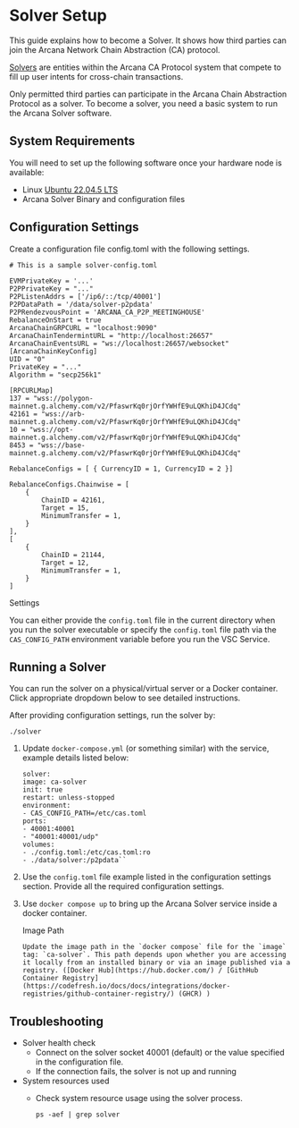 # Solver Setup

This guide explains how to become a Solver. It shows how third parties can join the Arcana Network Chain Abstraction (CA) protocol.

[Solvers](../../concepts/ca/solver/) are entities within the Arcana CA Protocol system that compete to fill up user intents for cross-chain transactions.

Only permitted third parties can participate in the Arcana Chain Abstraction Protocol as a solver. To become a solver, you need a basic system to run the Arcana Solver software.

## System Requirements

You will need to set up the following software once your hardware node is available:

- Linux [Ubuntu 22.04.5 LTS](https://releases.ubuntu.com/jammy/)
- Arcana Solver Binary and configuration files

## Configuration Settings

Create a configuration file config.toml with the following settings.

```
# This is a sample solver-config.toml

EVMPrivateKey = '...'
P2PPrivateKey = "..."
P2PListenAddrs = ['/ip6/::/tcp/40001']
P2PDataPath = '/data/solver-p2pdata'
P2PRendezvousPoint = 'ARCANA_CA_P2P_MEETINGHOUSE'
RebalanceOnStart = true
ArcanaChainGRPCURL = "localhost:9090"
ArcanaChainTendermintURL = "http://localhost:26657"
ArcanaChainEventsURL = "ws://localhost:26657/websocket"
[ArcanaChainKeyConfig]
UID = "0"
PrivateKey = "..."
Algorithm = "secp256k1"

[RPCURLMap]
137 = "wss://polygon-mainnet.g.alchemy.com/v2/PfaswrKq0rjOrfYWHfE9uLQKhiD4JCdq"
42161 = "wss://arb-mainnet.g.alchemy.com/v2/PfaswrKq0rjOrfYWHfE9uLQKhiD4JCdq"
10 = "wss://opt-mainnet.g.alchemy.com/v2/PfaswrKq0rjOrfYWHfE9uLQKhiD4JCdq"
8453 = "wss://base-mainnet.g.alchemy.com/v2/PfaswrKq0rjOrfYWHfE9uLQKhiD4JCdq"

RebalanceConfigs = [ { CurrencyID = 1, CurrencyID = 2 }]

RebalanceConfigs.Chainwise = [
    {
        ChainID = 42161,
        Target = 15,
        MinimumTransfer = 1,
    }
],
[
    {
        ChainID = 21144,
        Target = 12,
        MinimumTransfer = 1,
    }
]

```

Settings

You can either provide the `config.toml` file in the current directory when you run the solver executable or specify the `config.toml` file path via the `CAS_CONFIG_PATH` environment variable before you run the VSC Service.

## Running a Solver

You can run the solver on a physical/virtual server or a Docker container. Click appropriate dropdown below to see detailed instructions.

After providing configuration settings, run the solver by:

```
./solver

```

1. Update `docker-compose.yml` (or something similar) with the service, example details listed below:

   ```
   solver:
   image: ca-solver
   init: true
   restart: unless-stopped
   environment:
   - CAS_CONFIG_PATH=/etc/cas.toml
   ports:
   - 40001:40001
   - "40001:40001/udp"
   volumes:
   - ./config.toml:/etc/cas.toml:ro
   - ./data/solver:/p2pdata``

   ```

1. Use the `config.toml` file example listed in the configuration settings section. Provide all the required configuration settings.

1. Use `docker compose up` to bring up the Arcana Solver service inside a docker container.

   Image Path

   ```
   Update the image path in the `docker compose` file for the `image` tag: `ca-solver`. This path depends upon whether you are accessing it locally from an installed binary or via an image published via a registry. ([Docker Hub](https://hub.docker.com/) / [GithHub Container Registry](https://codefresh.io/docs/docs/integrations/docker-registries/github-container-registry/) (GHCR) )

   ```

## Troubleshooting

- Solver health check
  - Connect on the solver socket 40001 (default) or the value specified in the configuration file.
  - If the connection fails, the solver is not up and running
- System resources used
  - Check system resource usage using the solver process.

    `ps -aef | grep solver`
